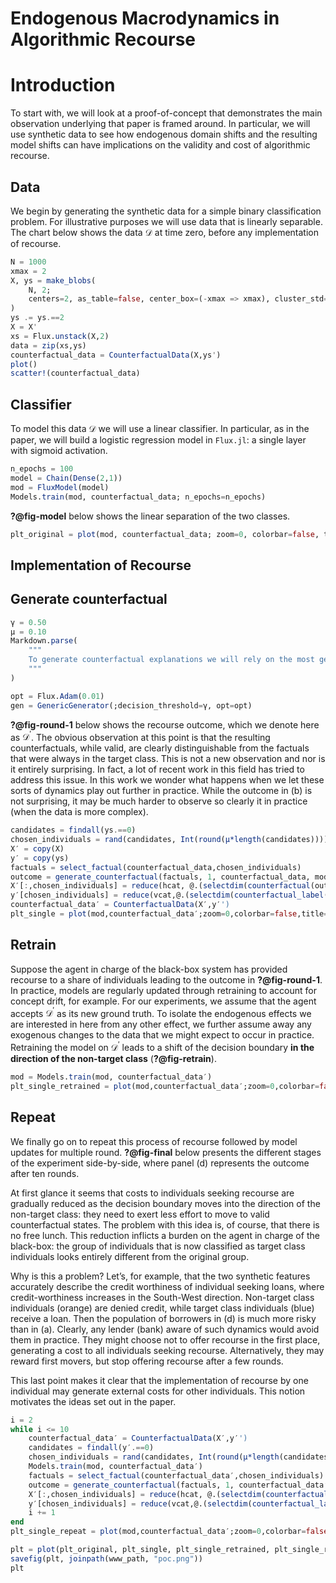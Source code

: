 
# Endogenous Macrodynamics in Algorithmic Recourse

# Introduction

To start with, we will look at a proof-of-concept that demonstrates the
main observation underlying that paper is framed around. In particular,
we will use synthetic data to see how endogenous domain shifts and the
resulting model shifts can have implications on the validity and cost of
algorithmic recourse.

## Data

We begin by generating the synthetic data for a simple binary
classification problem. For illustrative purposes we will use data that
is linearly separable. The chart below shows the data $\mathcal{D}$ at
time zero, before any implementation of recourse.

``` julia
N = 1000
xmax = 2
X, ys = make_blobs(
    N, 2; 
    centers=2, as_table=false, center_box=(-xmax => xmax), cluster_std=0.1
)
ys .= ys.==2
X = X'
xs = Flux.unstack(X,2)
data = zip(xs,ys)
counterfactual_data = CounterfactualData(X,ys')
plot()
scatter!(counterfactual_data)
```

## Classifier

To model this data $\mathcal{D}$ we will use a linear classifier. In
particular, as in the paper, we will build a logistic regression model
in `Flux.jl`: a single layer with sigmoid activation.

``` julia
n_epochs = 100
model = Chain(Dense(2,1))
mod = FluxModel(model)
Models.train(mod, counterfactual_data; n_epochs=n_epochs)
```

**?@fig-model** below shows the linear separation of the two classes.

``` julia
plt_original = plot(mod, counterfactual_data; zoom=0, colorbar=false, title="(a)")
```

## Implementation of Recourse

## Generate counterfactual

``` julia
γ = 0.50
μ = 0.10
Markdown.parse(
    """
    To generate counterfactual explanations we will rely on the most generic approach. As our decision threshold we will use $(γ*100)% here. In other words, the counterfactual is considered as valid, as soon as the classifier is more convinced that it belongs to the target class (blue) than the non-target class (orange). In each round we will implement recourse for $(μ * 100)% of the individuals in the non-target class. 
    """
)
```

``` julia
opt = Flux.Adam(0.01)
gen = GenericGenerator(;decision_threshold=γ, opt=opt)
```

**?@fig-round-1** below shows the recourse outcome, which we denote here
as $\mathcal{D}^{\prime}$. The obvious observation at this point is that
the resulting counterfactuals, while valid, are clearly distinguishable
from the factuals that were always in the target class. This is not a
new observation and nor is it entirely surprising. In fact, a lot of
recent work in this field has tried to address this issue. In this work
we wonder what happens when we let these sorts of dynamics play out
further in practice. While the outcome in (b) is not surprising, it may
be much harder to observe so clearly it in practice (when the data is
more complex).

``` julia
candidates = findall(ys.==0)
chosen_individuals = rand(candidates, Int(round(μ*length(candidates))))
X′ = copy(X)
y′ = copy(ys)
factuals = select_factual(counterfactual_data,chosen_individuals)
outcome = generate_counterfactual(factuals, 1, counterfactual_data, mod, gen; initialization=:identity)
X′[:,chosen_individuals] = reduce(hcat, @.(selectdim(counterfactual(outcome), 3, 1)))
y′[chosen_individuals] = reduce(vcat,@.(selectdim(counterfactual_label(outcome),3,1)))
counterfactual_data′ = CounterfactualData(X′,y′')
plt_single = plot(mod,counterfactual_data′;zoom=0,colorbar=false,title="(b)")
```

## Retrain

Suppose the agent in charge of the black-box system has provided
recourse to a share of individuals leading to the outcome in
**?@fig-round-1**. In practice, models are regularly updated through
retraining to account for concept drift, for example. For our
experiments, we assume that the agent accepts $\mathcal{D}^{\prime}$ as
its new ground truth. To isolate the endogenous effects we are
interested in here from any other effect, we further assume away any
exogenous changes to the data that we might expect to occur in practice.
Retraining the model on $\mathcal{D}^{\prime}$ leads to a shift of the
decision boundary **in the direction of the non-target class**
(**?@fig-retrain**).

``` julia
mod = Models.train(mod, counterfactual_data′)
plt_single_retrained = plot(mod,counterfactual_data′;zoom=0,colorbar=false,title="(c)")
```

## Repeat

We finally go on to repeat this process of recourse followed by model
updates for multiple round. **?@fig-final** below presents the different
stages of the experiment side-by-side, where panel (d) represents the
outcome after ten rounds.

At first glance it seems that costs to individuals seeking recourse are
gradually reduced as the decision boundary moves into the direction of
the non-target class: they need to exert less effort to move to valid
counterfactual states. The problem with this idea is, of course, that
there is no free lunch. This reduction inflicts a burden on the agent in
charge of the black-box: the group of individuals that is now classified
as target class individuals looks entirely different from the original
group.

Why is this a problem? Let’s, for example, that the two synthetic
features accurately describe the credit worthiness of individual seeking
loans, where credit-worthiness increases in the South-West direction.
Non-target class individuals (orange) are denied credit, while target
class individuals (blue) receive a loan. Then the population of
borrowers in (d) is much more risky than in (a). Clearly, any lender
(bank) aware of such dynamics would avoid them in practice. They might
choose not to offer recourse in the first place, generating a cost to
all individuals seeking recourse. Alternatively, they may reward first
movers, but stop offering recourse after a few rounds.

This last point makes it clear that the implementation of recourse by
one individual may generate external costs for other individuals. This
notion motivates the ideas set out in the paper.

``` julia
i = 2
while i <= 10
    counterfactual_data′ = CounterfactualData(X′,y′')
    candidates = findall(y′.==0)
    chosen_individuals = rand(candidates, Int(round(μ*length(candidates))))
    Models.train(mod, counterfactual_data′)
    factuals = select_factual(counterfactual_data′,chosen_individuals)
    outcome = generate_counterfactual(factuals, 1, counterfactual_data′, mod, gen; initialization=:identity)
    X′[:,chosen_individuals] = reduce(hcat, @.(selectdim(counterfactual(outcome), 3, 1)))
    y′[chosen_individuals] = reduce(vcat,@.(selectdim(counterfactual_label(outcome),3,1)))
    i += 1
end
plt_single_repeat = plot(mod,counterfactual_data′;zoom=0,colorbar=false,title="(d)")
```

``` julia
plt = plot(plt_original, plt_single, plt_single_retrained, plt_single_repeat, layout=(1,4), legend=false, axis=nothing, size=(600,165))
savefig(plt, joinpath(www_path, "poc.png"))
plt
```
